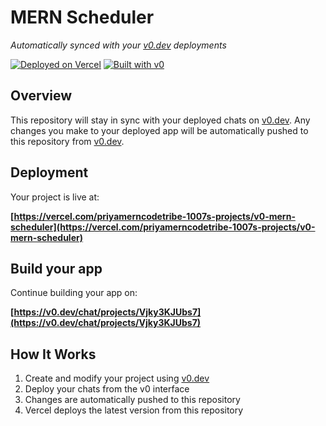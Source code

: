 # MERN Scheduler

*Automatically synced with your [v0.dev](https://v0.dev) deployments*

[![Deployed on Vercel](https://img.shields.io/badge/Deployed%20on-Vercel-black?style=for-the-badge&logo=vercel)](https://vercel.com/priyamerncodetribe-1007s-projects/v0-mern-scheduler)
[![Built with v0](https://img.shields.io/badge/Built%20with-v0.dev-black?style=for-the-badge)](https://v0.dev/chat/projects/Vjky3KJUbs7)

## Overview

This repository will stay in sync with your deployed chats on [v0.dev](https://v0.dev).
Any changes you make to your deployed app will be automatically pushed to this repository from [v0.dev](https://v0.dev).

## Deployment

Your project is live at:

**[https://vercel.com/priyamerncodetribe-1007s-projects/v0-mern-scheduler](https://vercel.com/priyamerncodetribe-1007s-projects/v0-mern-scheduler)**

## Build your app

Continue building your app on:

**[https://v0.dev/chat/projects/Vjky3KJUbs7](https://v0.dev/chat/projects/Vjky3KJUbs7)**

## How It Works

1. Create and modify your project using [v0.dev](https://v0.dev)
2. Deploy your chats from the v0 interface
3. Changes are automatically pushed to this repository
4. Vercel deploys the latest version from this repository